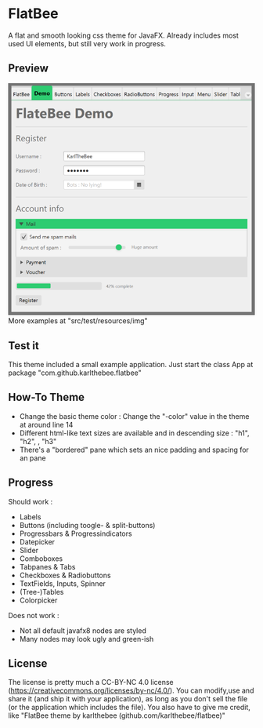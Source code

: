 # FlatBee
A flat and smooth looking css theme for JavaFX.
Already includes most used UI elements, but still very work in progress.

## Preview
![alt tag](src/test/resources/img/ui.png)
More examples at "src/test/resources/img"

## Test it
This theme included a small example application. Just start the class App at package "com.github.karlthebee.flatbee"

## How-To Theme
- Change the basic theme color : Change the "-color" value in the theme at around line 14
- Different html-like text sizes are available and in descending size : "h1", "h2", <standard>, "h3"
- There's a "bordered" pane which sets an nice padding and spacing for an pane


## Progress
Should work :
- Labels
- Buttons (including toogle- & split-buttons)
- Progressbars & Progressindicators
- Datepicker
- Slider
- Comboboxes
- Tabpanes & Tabs
- Checkboxes & Radiobuttons
- TextFields, Inputs, Spinner
- (Tree-)Tables
- Colorpicker

Does not work :
- Not all default javafx8 nodes are styled
- Many nodes may look ugly and green-ish


## License

The license is pretty much a CC-BY-NC 4.0 license (https://creativecommons.org/licenses/by-nc/4.0/).
You can modify,use and share it (and ship it with your application), as long as you don't sell the file (or the application which includes the file).
You also have to give me credit, like "FlatBee theme by karlthebee (github.com/karlthebee/flatbee)"